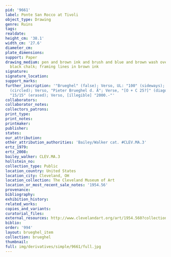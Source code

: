 ```yaml
---
pid: '9661'
label: Ponte San Rocco at Tivoli
object_type: Drawing
genre: Ruins
tags: 
realdate: 
height_cm: '38.1'
width_cm: '27.6'
diameter_cm: 
plate_dimensions: 
support: Paper
drawing_medium: pen and brown ink and brush and blue and brown wash over traces of
  black chalk; framing lines in brown ink
signature: 
signature_location: 
support_marks: 
further_inscription: '"Brueghel" (false); Verso, UL: "100" (sideways); Verso, "13"
  (circled); Verso, "Pieter Brueghel d. Ä"; Verse, "[O + C 25?]" (diagonally); Verso,
  "15/15" (erased); Verso, [illegible] "2000.-"'
collaborators: 
collaborator_notes: 
collectors_patrons: 
print_type: 
print_notes: 
printmaker: 
publisher: 
states: 
our_attribution: 
other_attribution_authorities: 'Bailey/Walker cat. #CLEV.MA.3'
ertz_1979: 
ertz_2008: 
bailey_walker: CLEV.MA.3
hollstein_no: 
collection_type: Public
location_country: United States
location_city: Cleveland, OH
location_collection: The Cleveland Museum of Art
location_or_most_recent_sale_notes: '1954.56'
provenance: 
bibliography: 
exhibition_history: 
related_works: 
copies_and_variants: 
curatorial_files: 
external_resources: http://www.clevelandart.org/art/1954.560?collection_search_query=1954.56&op=search&form_build_id=form-qM5s0TvTYsoqpv3U3avh4DdRE3M8N6k6Vs34jHoTRG0&form_id=clevelandart_collection_search_form
biblio: 
order: '994'
layout: brueghel_item
collection: brueghel
thumbnail: 
full: img/derivatives/simple/9661/full.jpg
---
```

